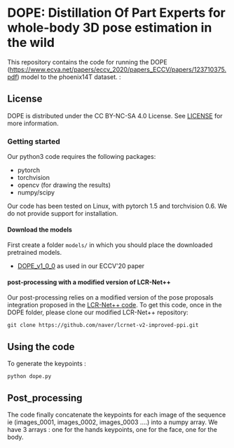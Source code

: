 # DOPE: Distillation Of Part Experts for whole-body 3D pose estimation in the wild

This repository contains the code for running the DOPE (https://www.ecva.net/papers/eccv_2020/papers_ECCV/papers/123710375.pdf) model to the phoenix14T dataset.
:
## License
DOPE is distributed under the CC BY-NC-SA 4.0 License. See [LICENSE](LICENSE) for more information.

### Getting started

Our python3 code requires the following packages:
* pytorch
* torchvision
* opencv (for drawing the results)
* numpy/scipy

Our code has been tested on Linux, with pytorch 1.5 and torchvision 0.6.
We do not provide support for installation.

#### Download the models

First create a folder `models/` in which you should place the downloaded pretrained models.
* [DOPE_v1_0_0](http://download.europe.naverlabs.com/ComputerVision/DOPE_models/DOPE_v1_0_0.pth.tgz) as used in our ECCV'20 paper

#### post-processing with a modified version of LCR-Net++

Our post-processing relies on a modified version of the pose proposals integration proposed in the [LCR-Net++ code](https://thoth.inrialpes.fr/src/LCR-Net/).
To get this code, once in the DOPE folder, please clone our modified LCR-Net++ repository:
```
git clone https://github.com/naver/lcrnet-v2-improved-ppi.git
```

## Using the code

To generate the keypoints : 
```
python dope.py
```
## Post_processing 
The code finally concatenate the keypoints for each image of the sequence ie (images_0001,  images_0002, images_0003 ....) into a numpy array.
We have 3 arrays : one for the hands keypoints, one for the face, one for the body.

